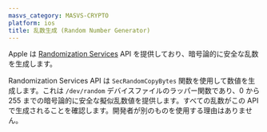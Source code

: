 ```yaml
---
masvs_category: MASVS-CRYPTO
platform: ios
title: 乱数生成 (Random Number Generator)
---
```


Apple は [Randomization Services](https://developer.apple.com/reference/security/randomization_services "Randomization Services") API を提供しており、暗号論的に安全な乱数を生成します。

Randomization Services API は `SecRandomCopyBytes` 関数を使用して数値を生成します。これは `/dev/random` デバイスファイルのラッパー関数であり、0 から 255 までの暗号論的に安全な擬似乱数値を提供します。すべての乱数がこの API で生成されることを確認します。開発者が別のものを使用する理由はありません。
